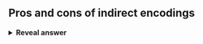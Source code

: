 ## Pros and cons of indirect encodings
<details>
<summary><b>Reveal answer</b></summary>
Pros:<br>- Easier to exploit domain knowledge to enforce problem constraints<br>- Greatly reduces search space<br><br>Cons:<br>- Slow interpretation<br>- Rugged search landscape
</details>
